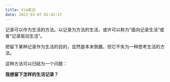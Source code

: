 ```yaml
---
title: Vim笔记
date: 2022-03-07 02:42:17
---
```

记录可以作为生活的方法。以记录为方法的生活，或许可以称为“面向记录生活”或者“记录驱动生活”。

把留下某种记录作为生活的目的，显然是本末倒置。但它不失为一种思考生活的方法。

这种方法可以归结为一个问题：

**我想留下怎样的生活记录？**